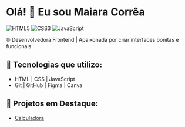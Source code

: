 # Olá! 👋 Eu sou Maiara Corrêa
![HTML5](https://img.shields.io/badge/HTML5-E34F26?style=flat&logo=html5&logoColor=white)
![CSS3](https://img.shields.io/badge/CSS3-1572B6?style=flat&logo=css3&logoColor=white)
![JavaScript](https://img.shields.io/badge/JavaScript-F7DF1E?style=flat&logo=javascript&logoColor=black)

🌐 Desenvolvedora Frontend | Apaixonada por criar interfaces bonitas e funcionais.

## 🚀 Tecnologias que utilizo:
- HTML | CSS | JavaScript 
- Git | GitHub | Figma | Canva

## 🌟 Projetos em Destaque:
- [Calculadora](https://github.com/maiarascorrea/calculator)




